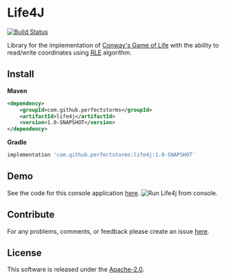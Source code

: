 # Life4J
[![Build Status](https://travis-ci.com/perfectstorms/life4j.svg?branch=master)](https://travis-ci.com/perfectstorms/life4j)

Library for the implementation of 
[Conway's Game of Life](https://en.wikipedia.org/wiki/Conway's_Game_of_Life)
with the ability to read/write coordinates using
[RLE](https://en.wikipedia.org/wiki/Run-length_encoding)
algorithm.

## Install
**Maven**
```xml
<dependency>
    <groupId>com.github.perfectstorms</groupId>
    <artifactId>life4j</artifactId>
    <version>1.0-SNAPSHOT</version>
</dependency>
```

**Gradle**
```groovy
implementation 'com.github.perfectstorms:life4j:1.0-SNAPSHOT'
```

## Demo
See the code for this console application [here](samples/console).
![Run Life4j from console](https://i.ibb.co/zbtXmtJ/life.gif).

## Contribute
For any problems, comments, or feedback please create an issue [here](https://github.com/perfectstorms/life4j/issues).
<br>

## License
This software is released under the [Apache-2.0](http://www.apache.org/licenses/LICENSE-2.0.txt).
